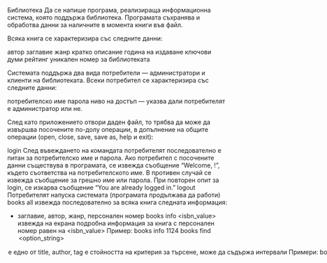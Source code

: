 Библиотека
Да се напише програма, реализираща информационна система, която поддържа библиотека. Програмата съхранява и обработва данни за наличните в момента книги във файл.

Всяка книга се характеризира със  следните данни:

автор
заглавие
жанр
кратко описание
година на издаване
ключови думи
рейтинг
уникален номер за библиотеката

Системата поддържа два вида потребители — администратори и клиенти на библиотеката. Всеки потребител се характеризира със следните данни:

потребителско име
парола
ниво на достъп — указва дали потребителят е администратор или не.


След като приложението отвори даден файл, то трябва да може да извършва посочените по-долу операции, в допълнение на общите операции (open, close, save, save as, help и exit):


login
След въвеждането на командата потребителят последователно е питан за потребителско име и парола. Ако потребител с посочените данни съществува в програмата, се извежда съобщение “Welcome, <username>!”, където <username> съответства на  потребителското име. В противен случай се извежда съобщение за грешно име или парола. При повторен опит за login, се изкарва съобщение “You are already logged in.”
logout
Потребителят напуска системата (програмата продължава да работи)
books all
извежда последователно за всяка книга следната информация:
- заглавие, автор, жанр,  персонален номер
books info <isbn_value>
извежда на екрана подробна информация за книга с персонален номер равен на <isbn_value> 
Пример: books info 1124
books find <option> <option_string>
<option> е едно от title, author, tag
<option_string> е стойността на критерия за търсене, може да съдържа интервали
Примери:
books find title Introduction to programming
books find author Stephen King
books find tag superhero
books sort <option> [asc | desc]
<option> е едно от title, author, year, rating
asc означава възходящо сортиране (по подразбиране), а desc означава низходящо сортиране
Примери:
books sort title
books sort year desc
users add <user> <password>
Добавя нов потребител с потребителско име <user> и парола <password>. Потребителят и неговата парола се записват във файл.
users remove
Изтрива потребителя с потребителско име <user> от файла.


При първоначално стартиране на програмата няма налични данни за книги. Има регистриран по подразбиране само един потребител с администраторски акаунт със следните данни:
 потребителско име: admin
 парола:   i<3c++

Програмата очаква да се въведе команда, като след въвеждането и се изпълнява според дефинираните правила. Това продължава до въвеждането на командата “exit”, която прекратява програмата. 

Долната таблица описва за всяка от командите дали е достъпна само при коректно влязъл потребител и дали е ограничена само за потребителя admin.

команда
изисква ли потребител?
само за администратор?
open
не
не
close
не
не
save
не
не
saveas
не
не
help
не
не
login
не
не
logout
да
не
exit
не
не
books all
да
не
books find
да
не
books sort
да
не
books view
да
не
books add
да
да
books remove
да
да
users add
да
да
users remove
да
да
 

 Бонус:
при въвеждане на паролата на екрана да се изписва  символа * вместо реалния символ
при сортиране на книгите по зададен критерий, да се напише алгоритъм различен от пряка селекция и метода на мехурчето
Търсене на книга по зададен критерий да игнорира регистъра на буквите (малки или големи)
